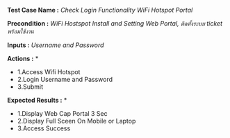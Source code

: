 **Test Case Name :** *Check Login Functionality WiFi Hotspot Portal*

**Precondition :** *WiFi Hostspot Install and Setting Web Portal, ติดตั้งระบบ ticket พร้อมใช้งาน*

**Inputs :**  *Username and Password*

**Actions :** 
*
  * 1.Access  Wifi Hotspot
  * 2.Login Username and Password
  * 3.Submit  
  
**Expected Results :** 
*
  * 1.Display Web Cap Portal 3 Sec
  * 2.Display Full Sceen On Mobile or Laptop
  * 3.Access Success
